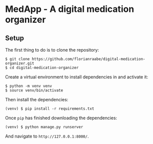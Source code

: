 # MedApp - A digital medication organizer



## Setup

The first thing to do is to clone the repository:

```console
$ git clone https://github.com/florianraabe/digital-medication-organizer.git
$ cd digital-medication-organizer
```

Create a virtual environment to install dependencies in and activate it:

```console
$ python -m venv venv
$ source venv/bin/activate
```

Then install the dependencies:

```console
(venv) $ pip install -r requirements.txt
```

Once `pip` has finished downloading the dependencies:

```console
(venv) $ python manage.py runserver
```

And navigate to `http://127.0.0.1:8000/`.